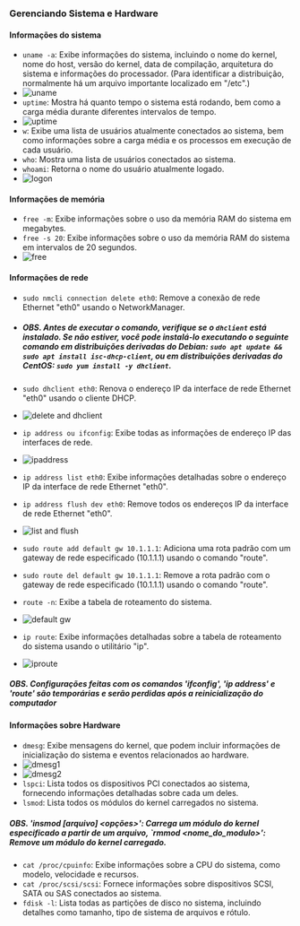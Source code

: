 ### Gerenciando Sistema e Hardware

#### Informações do sistema

- `uname -a`: Exibe informações do sistema, incluindo o nome do kernel, nome do host, versão do kernel, data de compilação, arquitetura do sistema e informações do processador.
  (Para identificar a distribuição, normalmente há um arquivo importante localizado em "/etc".)
- ![uname](https://github.com/EdilsonDevops/Linux-Ninja-Skills/assets/96980587/889e92ae-b3d4-47cf-91d6-92c3313ecd7e)
- `uptime`: Mostra há quanto tempo o sistema está rodando, bem como a carga média durante diferentes intervalos de tempo.
- ![uptime](https://github.com/EdilsonDevops/Linux-Ninja-Skills/assets/96980587/9e2cdb01-0568-478c-a53b-a43f4299ce60)
- `w`: Exibe uma lista de usuários atualmente conectados ao sistema, bem como informações sobre a carga média e os processos em execução de cada usuário.
- `who`: Mostra uma lista de usuários conectados ao sistema.
- `whoami`: Retorna o nome do usuário atualmente logado.
- ![logon](https://github.com/EdilsonDevops/Linux-Ninja-Skills/assets/96980587/6e440687-ac12-4993-8fe0-981b820c08af)

#### Informações de memória

- `free -m`: Exibe informações sobre o uso da memória RAM do sistema em megabytes.
- `free -s 20`: Exibe informações sobre o uso da memória RAM do sistema em intervalos de 20 segundos.
- ![free](https://github.com/EdilsonDevops/Linux-Ninja-Skills/assets/96980587/4ea5a78d-5127-47ec-b6a9-6fc7d5bd4e30)

#### Informações de rede

- `sudo nmcli connection delete eth0`: Remove a conexão de rede Ethernet "eth0" usando o NetworkManager.
- ##### OBS. Antes de executar o comando, verifique se o `dhclient` está instalado. Se não estiver, você pode instalá-lo executando o seguinte comando em distribuições derivadas do Debian: `sudo apt update && sudo apt install isc-dhcp-client`, ou em distribuições derivadas do CentOS: `sudo yum install -y dhclient`.
- `sudo dhclient eth0`: Renova o endereço IP da interface de rede Ethernet "eth0" usando o cliente DHCP.
- ![delete and dhclient](https://github.com/EdilsonDevops/Linux-Ninja-Skills/assets/96980587/edf78a3a-7b9f-4129-a890-c41e1f9b1824)

- `ip address ou ifconfig`: Exibe todas as informações de endereço IP das interfaces de rede.
- ![ipaddress](https://github.com/EdilsonDevops/Linux-Ninja-Skills/assets/96980587/7269f226-7281-4c2b-8a7d-9cfe48c2aedc)

- `ip address list eth0`: Exibe informações detalhadas sobre o endereço IP da interface de rede Ethernet "eth0".
- `ip address flush dev eth0`: Remove todos os endereços IP da interface de rede Ethernet "eth0".
- ![list and flush](https://github.com/EdilsonDevops/Linux-Ninja-Skills/assets/96980587/2c2bb1bb-417f-4ee7-a4f7-6fd796ec225e)

- `sudo route add default gw 10.1.1.1`: Adiciona uma rota padrão com um gateway de rede especificado (10.1.1.1) usando o comando "route".
- `sudo route del default gw 10.1.1.1`: Remove a rota padrão com o gateway de rede especificado (10.1.1.1) usando o comando "route".
- `route -n`: Exibe a tabela de roteamento do sistema.
- ![default gw](https://github.com/EdilsonDevops/Linux-Ninja-Skills/assets/96980587/6d810e0d-ff2b-4fa1-b32e-33351c34d9af)

- `ip route`: Exibe informações detalhadas sobre a tabela de roteamento do sistema usando o utilitário "ip".
- ![iproute](https://github.com/EdilsonDevops/Linux-Ninja-Skills/assets/96980587/96ace1cd-a4c4-4afb-9925-4b0b5b2d1c0b)

##### OBS. Configurações feitas com os comandos 'ifconfig', 'ip address' e 'route' são temporárias e serão perdidas após a reinicialização do computador

#### Informações sobre Hardware

- `dmesg`: Exibe mensagens do kernel, que podem incluir informações de inicialização do sistema e eventos relacionados ao hardware.
- ![dmesg1](https://github.com/EdilsonDevops/Linux-Ninja-Skills/assets/96980587/f7f45f09-22f6-415c-bf22-9d45688ea494)
- ![dmesg2](https://github.com/EdilsonDevops/Linux-Ninja-Skills/assets/96980587/66c5cc88-e159-438c-833b-0a9d702d5782)
- `lspci`: Lista todos os dispositivos PCI conectados ao sistema, fornecendo informações detalhadas sobre cada um deles.
- `lsmod`: Lista todos os módulos do kernel carregados no sistema.
##### OBS. 'insmod [arquivo] <opções>': Carrega um módulo do kernel especificado a partir de um arquivo, `rmmod <nome_do_modulo>': Remove um módulo do kernel carregado.
- `cat /proc/cpuinfo`: Exibe informações sobre a CPU do sistema, como modelo, velocidade e recursos.
- `cat /proc/scsi/scsi`: Fornece informações sobre dispositivos SCSI, SATA ou SAS conectados ao sistema.
- `fdisk -l`: Lista todas as partições de disco no sistema, incluindo detalhes como tamanho, tipo de sistema de arquivos e rótulo.
